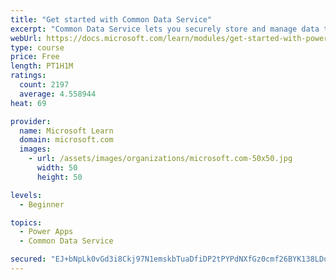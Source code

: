 ```yaml
---
title: "Get started with Common Data Service"
excerpt: "Common Data Service lets you securely store and manage data that's used by business applications. Standard and custom entities within Common Data Service provide a secure and cloud-based storage option for your data."
webUrl: https://docs.microsoft.com/learn/modules/get-started-with-powerapps-common-data-service/
type: course
price: Free
length: PT1H1M
ratings:
  count: 2197
  average: 4.558944
heat: 69

provider:
  name: Microsoft Learn
  domain: microsoft.com
  images:
    - url: /assets/images/organizations/microsoft.com-50x50.jpg
      width: 50
      height: 50

levels:
  - Beginner

topics:
  - Power Apps
  - Common Data Service

secured: "EJ+bNpLk0vGd3i8Ckj97N1emskbTuaDfiDP2tPYPdNXfGz0cmf26BYK138LDu2BA5lBhLscBoN3xEl9fNh7o2SBUtJjEemzPHr1hfl/nhmqDWpH4yIU/8ToyA3rH/ydeAz3bTB4QhepJcDEh8lrrQU2TWMn47mj9K8izVyW+5O5SNWnynClNuuFpKa+V76h0LQeX8VxAb0eAFsI9YKpt+7TtmUnGK8gRBBhOME1RS6h9dHD9BHBU3vobey1MjniPbPhDMwnJd9xZMHkaoXj1HUW5M/UXIkDVxm4baXbFLWL/AQlbWebWGDDx/teebCG1GSx7gcOcD83tYCMyTcK+SW9XXdUet+gfjtGA9gpeihyUPTEUmVMsLjrnMi3LjnDDWNpMCvYsry9Ar7twvXYqw/eKY+44gI4pst15uNxPRRg=;DCU+sizfaMQocDJ015mPtA=="
---
```


